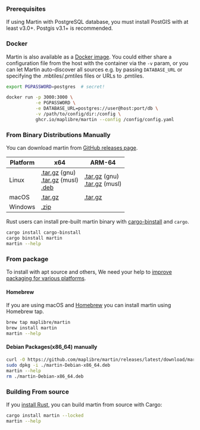 ### Prerequisites

If using Martin with PostgreSQL database, you must install PostGIS with at least v3.0+. Postgis v3.1+ is recommended.

### Docker

Martin is also available as a [Docker image](https://ghcr.io/maplibre/martin). You could either share a configuration
file from the host with the container via the `-v` param, or you can let Martin auto-discover all sources e.g. by
passing `DATABASE_URL` or specifying the .mbtiles/.pmtiles files or URLs to .pmtiles.

```bash
export PGPASSWORD=postgres  # secret!

docker run -p 3000:3000 \
           -e PGPASSWORD \
           -e DATABASE_URL=postgres://user@host:port/db \
           -v /path/to/config/dir:/config \
           ghcr.io/maplibre/martin --config /config/config.yaml
```

### From Binary Distributions Manually

You can download martin from [GitHub releases page](https://github.com/maplibre/martin/releases).

| Platform | x64                                                                                              | ARM-64                              |
|----------|--------------------------------------------------------------------------------------------------|-------------------------------------|
| Linux    | [.tar.gz][rl-linux-x64] (gnu)<br>[.tar.gz][rl-linux-x64-musl] (musl)<br>[.deb][rl-linux-x64-deb] | [.tar.gz][rl-linux-a64-gnu] (gnu)<br>[.tar.gz][rl-linux-a64-musl] (musl) |
| macOS    | [.tar.gz][rl-macos-x64]                                                                          | [.tar.gz][rl-macos-a64]             |
| Windows  | [.zip][rl-win64-zip]                                                                             |                                     |

[rl-linux-x64]: https://github.com/maplibre/martin/releases/latest/download/martin-x86_64-unknown-linux-gnu.tar.gz

[rl-linux-x64-musl]: https://github.com/maplibre/martin/releases/latest/download/martin-x86_64-unknown-linux-musl.tar.gz

[rl-linux-x64-deb]: https://github.com/maplibre/martin/releases/latest/download/martin-Debian-x86_64.deb

[rl-linux-a64-gnu]: https://github.com/maplibre/martin/releases/latest/download/martin-aarch64-unknown-linux-gnu.tar.gz

[rl-linux-a64-musl]: https://github.com/maplibre/martin/releases/latest/download/martin-aarch64-unknown-linux-musl.tar.gz

[rl-macos-x64]: https://github.com/maplibre/martin/releases/latest/download/martin-x86_64-apple-darwin.tar.gz

[rl-macos-a64]: https://github.com/maplibre/martin/releases/latest/download/martin-aarch64-apple-darwin.tar.gz

[rl-win64-zip]: https://github.com/maplibre/martin/releases/latest/download/martin-x86_64-pc-windows-msvc.zip

Rust users can install pre-built martin binary
with [cargo-binstall](https://github.com/cargo-bins/cargo-binstall) and `cargo`.

```bash
cargo install cargo-binstall
cargo binstall martin
martin --help
```

### From package

To install with apt source and others, We need your help
to [improve packaging for various platforms](https://github.com/maplibre/martin/issues/578).

#### Homebrew

If you are using macOS and [Homebrew](https://brew.sh/) you can install martin using Homebrew tap.

```bash
brew tap maplibre/martin
brew install martin
martin --help
```

#### Debian Packages(x86_64) manually

```bash
curl -O https://github.com/maplibre/martin/releases/latest/download/martin-Debian-x86_64.deb
sudo dpkg -i ./martin-Debian-x86_64.deb
martin --help
rm ./martin-Debian-x86_64.deb
```

### Building From source

If you [install Rust](https://www.rust-lang.org/tools/install), you can build martin from source with Cargo:

```bash
cargo install martin --locked
martin --help
```
